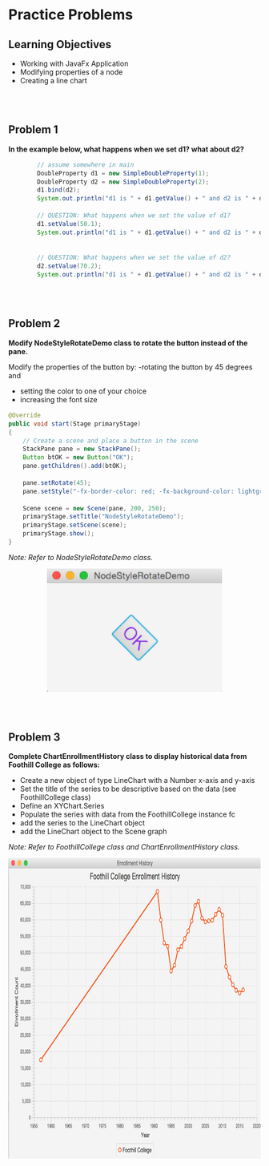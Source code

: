 Practice Problems
========================

Learning Objectives
-------------------
- Working with JavaFx Application
- Modifying properties of a node
- Creating a line chart

<br><br>

Problem 1
---------
**In the example below, what happens when we set d1? what about d2?**
```java
        // assume somewhere in main
        DoubleProperty d1 = new SimpleDoubleProperty(1);
        DoubleProperty d2 = new SimpleDoubleProperty(2);
        d1.bind(d2);
        System.out.println("d1 is " + d1.getValue() + " and d2 is " + d2.getValue());

        // QUESTION: What happens when we set the value of d1?
        d1.setValue(50.1);
        System.out.println("d1 is " + d1.getValue() + " and d2 is " + d2.getValue());


        // QUESTION: What happens when we set the value of d2?
        d2.setValue(70.2);
        System.out.println("d1 is " + d1.getValue() + " and d2 is " + d2.getValue());
```

<br><br>

Problem 2
---------
**Modify NodeStyleRotateDemo class to rotate the button instead of the pane.**

Modify the properties of the button by:
-rotating the button by 45 degrees and
- setting the color to one of your choice
- increasing the font size

```java
@Override 
public void start(Stage primaryStage)
{
    // Create a scene and place a button in the scene
    StackPane pane = new StackPane();
    Button btOK = new Button("OK");
    pane.getChildren().add(btOK);

    pane.setRotate(45);
    pane.setStyle("-fx-border-color: red; -fx-background-color: lightgray;");

    Scene scene = new Scene(pane, 200, 250);
    primaryStage.setTitle("NodeStyleRotateDemo");
    primaryStage.setScene(scene);
    primaryStage.show(); 
}
```

*Note: Refer to NodeStyleRotateDemo class.*

<p>   <img alt="snapshot of rotated button" src="pix_rotate_button.png" style="width: 350px; display: block; margin-left: auto; margin-right: auto;" /></p>

<br><br>


Problem 3
---------
**Complete ChartEnrollmentHistory class to display historical data from Foothill College as follows:**
- Create a new object of type LineChart with a Number x-axis and y-axis
- Set the title of the series to be descriptive based on the data (see FoothillCollege class)
- Define an XYChart.Series
- Populate the series with data from the FoothillCollege instance fc
- add the series to the LineChart object
- add the LineChart object to the Scene graph

*Note: Refer to FoothillCollege class and ChartEnrollmentHistory class.*

<p>   <img alt="snapshot of example line chart" src="pix_lineChart_enrollmentHistory.png" style="width: 600px; height: 600px; display: block; margin-left: auto; margin-right: auto;" /></p>
<br><br>